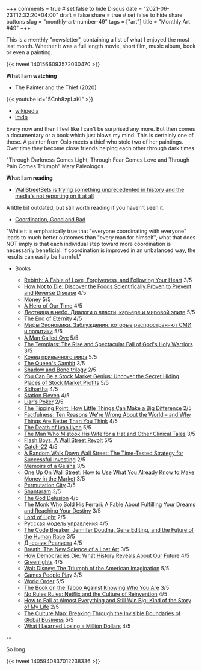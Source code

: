 +++
comments = true	# set false to hide Disqus
date = "2021-06-23T12:32:20+04:00"
draft = false
share = true	# set false to hide share buttons
slug = "monthly-art-number-49"
tags = ["art"]
title = "Monthly Art #49"
+++

This is a ~~monthly~~ "newsletter", containing a list of what I enjoyed the most
last month. Whether it was a full length movie, short film, music album, book
or even a painting.

<!--more-->

{{< tweet 1401566093572030470 >}}

**What I am watching**

* The Painter and the Thief (2020)

{{< youtube id="5Cnh8zpLaKI" >}}

  - [wikipedia](https://en.wikipedia.org/wiki/The_Painter_and_the_Thief)
  - [imdb](https://www.imdb.com/title/tt11296058/)

Every now and then I feel like I can't be surprised any more. But then comes a
documentary or a book which just blows my mind. This is certainly one of those.
A painter from Oslo meets a thief who stole two of her paintings. Over time
they become close friends helping each other through dark times.

"Through Darkness Comes Light, Through Fear Comes Love and Through Pain Comes
Triumph" Mary Paleologos.

**What I am reading**

* [WallStreetBets is trying something unprecedented in history and the media's not reporting on it at all](https://yudkowsky.medium.com/r-wallstreetbets-is-trying-something-unprecedented-in-history-and-the-medias-not-reporting-it-7ab507e4a038)

A little bit outdated, but still worth reading if you haven't seen it.

* [Coordination, Good and Bad](https://vitalik.ca/general/2020/09/11/coordination.html)

"While it is emphatically true that "everyone coordinating with everyone" leads
to much better outcomes than "every man for himself", what that does NOT imply
is that each individual step toward more coordination is necessarily
beneficial. If coordination is improved in an unbalanced way, the results can
easily be harmful."

* Books

  - [Rebirth: A Fable of Love, Forgiveness, and Following Your Heart](https://www.goodreads.com/book/show/29799653-rebirth) 3/5
  - [How Not to Die: Discover the Foods Scientifically Proven to Prevent and Reverse Disease](https://www.goodreads.com/book/show/25663961-how-not-to-die) 4/5
  - [Money](https://www.goodreads.com/book/show/36203303-money) 5/5
  - [A Hero of Our Time](https://www.goodreads.com/book/show/226378.A_Hero_of_Our_Time) 4/5
  - [Лестница в небо. Диалоги о власти, карьере и мировой элите](https://www.goodreads.com/book/show/30847834) 5/5
  - [The End of Eternity](https://www.goodreads.com/book/show/509784.The_End_of_Eternity) 4/5
  - [Мифы Экономики. Заблуждения, которые распространяют СМИ и политики](https://www.goodreads.com/book/show/7686689) 5/5
  - [A Man Called Ove](https://www.goodreads.com/book/show/18774964-a-man-called-ove) 5/5
  - [The Templars: The Rise and Spectacular Fall of God's Holy Warriors](https://www.goodreads.com/book/show/34312336-the-templars) 3/5
  - [Конец привычного мира](https://www.goodreads.com/book/show/56424891) 5/5
  - [The Queen's Gambit](https://www.goodreads.com/book/show/62022.The_Queen_s_Gambit) 3/5
  - [Shadow and Bone trilogy](https://www.goodreads.com/book/show/10194157-shadow-and-bone) 2/5
  - [You Can Be a Stock Market Genius: Uncover the Secret Hiding Places of Stock Market Profits](https://www.goodreads.com/book/show/116184.You_Can_Be_a_Stock_Market_Genius) 5/5
  - [Sidhartha](https://www.goodreads.com/book/show/13537306-sidhartha) 4/5
  - [Station Eleven](https://www.goodreads.com/book/show/20170404-station-eleven) 4/5
  - [Liar's Poker](https://www.goodreads.com/book/show/7865083-liar-s-poker) 2/5
  - [The Tipping Point: How Little Things Can Make a Big Difference](https://www.goodreads.com/book/show/2612.The_Tipping_Point) 2/5
  - [Factfulness: Ten Reasons We're Wrong About the World – and Why Things Are Better Than You Think](https://www.goodreads.com/book/show/34890015-factfulness) 4/5
  - [The Death of Ivan Ilych](https://www.goodreads.com/book/show/18386.The_Death_of_Ivan_Ilych) 5/5
  - [The Man Who Mistook His Wife for a Hat and Other Clinical Tales](https://www.goodreads.com/book/show/63697.The_Man_Who_Mistook_His_Wife_for_a_Hat_and_Other_Clinical_Tales) 3/5
  - [Flash Boys: A Wall Street Revolt](https://www.goodreads.com/book/show/24724602-flash-boys) 5/5
  - [Catch-22](https://www.goodreads.com/book/show/168668.Catch_22) 4/5
  - [A Random Walk Down Wall Street: The Time-Tested Strategy for Successful Investing](https://www.goodreads.com/book/show/40242274-a-random-walk-down-wall-street) 2/5
  - [Memoirs of a Geisha](https://www.goodreads.com/book/show/929.Memoirs_of_a_Geisha) 3/5
  - [One Up On Wall Street: How to Use What You Already Know to Make Money in the Market](https://www.goodreads.com/book/show/762462.One_Up_On_Wall_Street) 3/5
  - [Permutation City](https://www.goodreads.com/book/show/156784.Permutation_City) 3/5
  - [Shantaram](https://www.goodreads.com/book/show/33600.Shantaram) 3/5
  - [The God Delusion](https://www.goodreads.com/book/show/14743.The_God_Delusion) 4/5
  - [The Monk Who Sold His Ferrari: A Fable About Fulfilling Your Dreams and Reaching Your Destiny](https://www.goodreads.com/book/show/43877.The_Monk_Who_Sold_His_Ferrari) 3/5
  - [Lord of Light](https://www.goodreads.com/book/show/13821.Lord_of_Light) 2/5
  - [Русская модель управления](https://www.goodreads.com/book/show/7813148) 4/5
  - [The Code Breaker: Jennifer Doudna, Gene Editing, and the Future of the Human Race](https://www.goodreads.com/book/show/54968118-the-code-breaker) 3/5
  - [Дневник Реалиста](https://www.goodreads.com/book/show/57486598) 4/5
  - [Breath: The New Science of a Lost Art](https://www.goodreads.com/book/show/48890486-breath) 3/5
  - [How Democracies Die: What History Reveals About Our Future](https://www.goodreads.com/book/show/35356384-how-democracies-die) 4/5
  - [Greenlights](https://www.goodreads.com/book/show/52838315-greenlights) 4/5
  - [Walt Disney: The Triumph of the American Imagination](https://www.goodreads.com/book/show/118824.Walt_Disney) 5/5
  - [Games People Play](https://www.goodreads.com/book/show/49176.Games_People_Play) 3/5
  - [World Order](https://www.goodreads.com/book/show/20821140-world-order) 5/5
  - [The Book on the Taboo Against Knowing Who You Are](https://www.goodreads.com/book/show/60551.The_Book_on_the_Taboo_Against_Knowing_Who_You_Are) 3/5
  - [No Rules Rules: Netflix and the Culture of Reinvention](https://www.goodreads.com/book/show/49099937-no-rules-rules) 4/5
  - [How to Fail at Almost Everything and Still Win Big: Kind of the Story of My Life](https://www.goodreads.com/book/show/17859574-how-to-fail-at-almost-everything-and-still-win-big) 2/5
  - [The Culture Map: Breaking Through the Invisible Boundaries of Global Business](https://www.goodreads.com/book/show/22085568-the-culture-map) 5/5
  - [What I Learned Losing a Million Dollars](https://www.goodreads.com/book/show/1334384.What_I_Learned_Losing_a_Million_Dollars) 4/5

--

So long

{{< tweet 1405940837012238336 >}}
